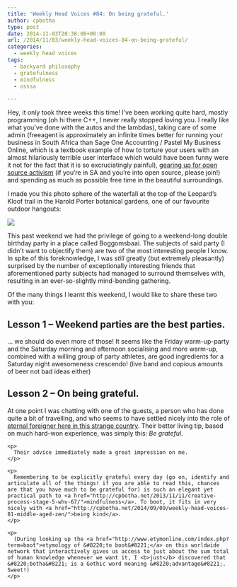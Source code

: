 ```yaml
---
title: 'Weekly Head Voices #84: On being grateful.'
author: cpbotha
type: post
date: 2014-11-03T20:38:00+00:00
url: /2014/11/03/weekly-head-voices-84-on-being-grateful/
categories:
  - weekly head voices
tags:
  - backyard philosophy
  - gratefulness
  - mindfulness
  - osssa

---
```

Hey, it only took three weeks this time! I&#8217;ve been working quite hard, mostly programming (oh hi there C++, I never really stopped loving you. I really like what you&#8217;ve done with the autos and the lambdas), taking care of some admin (freeagent is approximately an infinite times better for running your business in South Africa than Sage One Accounting / Pastel My Business Online, which is a textbook example of how to torture your users with an almost hilariously terrible user interface which would have been funny were it not for the fact that it is so excruciatingly painful), [gearing up for open source activism][1] (if you&#8217;re in SA and you&#8217;re into open source, please join!) and spending as much as possible free time in the beautiful surroundings. 

I made you this photo sphere of the waterfall at the top of the Leopard&#8217;s Kloof trail in the Harold Porter botanical gardens, one of our favourite outdoor hangouts: 

<div class="figure">
  <p>
    <a href="http://cpbotha.net/wp-content/uploads/2014/11/wpid-leopardskloof_waterfall.jpg" data-rel="lightbox-image-0" data-rl_title="" data-rl_caption="" title=""><img src="http://cpbotha.net/wp-content/uploads/2014/11/wpid-leopardskloof_waterfall-300x150.jpg" /></a>
  </p></p>
</div>

This past weekend we had the privilege of going to a weekend-long double birthday party in a place called Boggomsbaai. The subjects of said party (I didn&#8217;t want to objectify them) are two of the most interesting people I know. In spite of this foreknowledge, I was _still_ greatly (but extremely pleasantly) surprised by the number of exceptionally interesting friends that aforementioned party subjects had managed to surround themselves with, resulting in an ever-so-slightly mind-bending gathering. 

Of the many things I learnt this weekend, I would like to share these two with you: 

<div id="outline-container-sec-1" class="outline-2">
  <h2 id="sec-1">
    Lesson 1 &#8211; Weekend parties are the best parties.
  </h2>
  
  <div class="outline-text-2" id="text-1">
    <p>
      &#x2026; we should do even more of those! It seems like the Friday warm-up-party and the Saturday morning and afternoon socialising and more warm-up, combined with a willing group of party athletes, are good ingredients for a Saturday night awesomeness crescendo! (live band and copious amounts of beer not bad ideas either)
    </p>
  </div>
</div>

<div id="outline-container-sec-2" class="outline-2">
  <h2 id="sec-2">
    Lesson 2 &#8211; On being grateful.
  </h2>
  
  <div class="outline-text-2" id="text-2">
    <p>
      At one point I was chatting with one of the guests, a person who has done quite a bit of travelling, and who seems to have settled nicely into the role of <a href="http://cpbotha.net/2010/03/14/weekly-head-voices-17-the-eternal-foreigner/">eternal foreigner here in this strange country</a>. Their better living tip, based on much hard-won experience, was simply this: <i>Be grateful</i>.
    </p>
    
    <p>
      Their advice immediately made a great impression on me.
    </p>
    
    <p>
      Remembering to be explicitly grateful every day (go on, identify and articulate all of the things! if you are able to read this, chances are that you have much to be grateful for) is such an elegant yet practical path to <a href="http://cpbotha.net/2013/11/11/creative-process-stage-5-whv-67/">mindfulness</a>. To boot, it fits in very nicely with <a href="http://cpbotha.net/2014/09/09/weekly-head-voices-81-middle-aged-zen/">being kind</a>.
    </p>
    
    <p>
      (During looking up the <a href="http://www.etymonline.com/index.php?term=boot">etymology of &#8220;to boot&#8221;</a> on this worldwide network that interactively gives us access to just about the sum total of human knowledge whenever we want it, I <b>just</b> discovered that &#8220;botha&#8221; is a Gothic word meaning &#8220;advantage&#8221;. Sweet!)
    </p>
  </div>
</div>

 [1]: http://osssa.org.za/